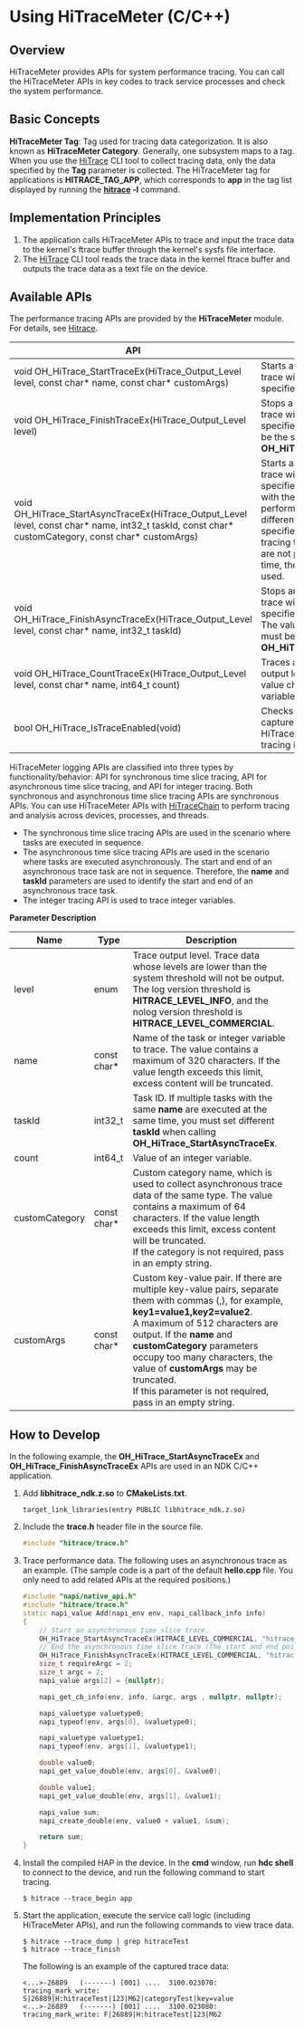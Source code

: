 # Using HiTraceMeter (C/C++)

## Overview

HiTraceMeter provides APIs for system performance tracing. You can call the HiTraceMeter APIs in key codes to track service processes and check the system performance.

## Basic Concepts

**HiTraceMeter Tag**: Tag used for tracing data categorization. It is also known as **HiTraceMeter Category**. Generally, one subsystem maps to a tag. When you use the [HiTrace](hitrace.md) CLI tool to collect tracing data, only the data specified by the **Tag** parameter is collected. The HiTraceMeter tag for applications is **HITRACE_TAG_APP**, which corresponds to **app** in the tag list displayed by running the **[hitrace](hitrace.md) -l** command.

## Implementation Principles

1. The application calls HiTraceMeter APIs to trace and input the trace data to the kernel's ftrace buffer through the kernel's sysfs file interface.
2. The [HiTrace](hitrace.md) CLI tool reads the trace data in the kernel ftrace buffer and outputs the trace data as a text file on the device.

## Available APIs

The performance tracing APIs are provided by the **HiTraceMeter** module. For details, see [Hitrace](../reference/apis-performance-analysis-kit/_hitrace.md).

| API                                                        | Description                                                    |
| ------------------------------------------------------------ | ------------------------------------------------------------ |
| void OH_HiTrace_StartTraceEx(HiTrace_Output_Level level, const char* name, const char* customArgs) | Starts a synchronous time slice trace with the trace output level specified.              |
| void OH_HiTrace_FinishTraceEx(HiTrace_Output_Level level)    | Stops a synchronous time slice trace with the trace output level specified. The value of **level** must be the same as that of **OH_HiTrace_StartTraceEx**.|
| void OH_HiTrace_StartAsyncTraceEx(HiTrace_Output_Level level, const char* name, int32_t taskId, const char* customCategory, const char* customArgs) | Starts an asynchronous time slice trace with the trace output level specified. If multiple tracing tasks with the same name need to be performed at the same time, different task IDs must be specified through **taskId**. If the tracing tasks with the same name are not performed at the same time, the same task ID can be used.|
| void OH_HiTrace_FinishAsyncTraceEx(HiTrace_Output_Level level, const char* name, int32_t taskId) | Stops an asynchronous time slice trace with the trace output level specified. Stops a tracing task. The values of **name** and **taskId** must be the same as those in **OH_HiTrace_StartAsyncTraceEx**.|
| void OH_HiTrace_CountTraceEx(HiTrace_Output_Level level, const char* name, int64_t count) | Traces an integer with the trace output level specified. Traces the value changes of an integer variable.|
| bool OH_HiTrace_IsTraceEnabled(void)                         | Checks whether application trace capture is enabled. If not, HiTraceMeter performance tracing is invalid.|

HiTraceMeter logging APIs are classified into three types by functionality/behavior: API for synchronous time slice tracing, API for asynchronous time slice tracing, and API for integer tracing. Both synchronous and asynchronous time slice tracing APIs are synchronous APIs. You can use HiTraceMeter APIs with [HiTraceChain](./hitracechain-guidelines-ndk.md) to perform tracing and analysis across devices, processes, and threads.

- The synchronous time slice tracing APIs are used in the scenario where tasks are executed in sequence.
- The asynchronous time slice tracing APIs are used in the scenario where tasks are executed asynchronously. The start and end of an asynchronous trace task are not in sequence. Therefore, the **name** and **taskId** parameters are used to identify the start and end of an asynchronous trace task.
- The integer tracing API is used to trace integer variables.

**Parameter Description**

| Name        | Type       | Description                                                        |
| -------------- | ----------- | ------------------------------------------------------------ |
| level          | enum        | Trace output level. Trace data whose levels are lower than the system threshold will not be output.<br>The log version threshold is **HITRACE_LEVEL_INFO**, and the nolog version threshold is **HITRACE_LEVEL_COMMERCIAL**.|
| name           | const char* | Name of the task or integer variable to trace. The value contains a maximum of 320 characters. If the value length exceeds this limit, excess content will be truncated.|
| taskId         | int32_t     | Task ID. If multiple tasks with the same **name** are executed at the same time, you must set different **taskId** when calling **OH_HiTrace_StartAsyncTraceEx**.|
| count          | int64_t     | Value of an integer variable.                                              |
| customCategory | const char* | Custom category name, which is used to collect asynchronous trace data of the same type. The value contains a maximum of 64 characters. If the value length exceeds this limit, excess content will be truncated.<br>If the category is not required, pass in an empty string.|
| customArgs     | const char* | Custom key-value pair. If there are multiple key-value pairs, separate them with commas (,), for example, **key1=value1,key2=value2**.<br>A maximum of 512 characters are output. If the **name** and **customCategory** parameters occupy too many characters, the value of **customArgs** may be truncated.<br>If this parameter is not required, pass in an empty string.|

## How to Develop

In the following example, the **OH_HiTrace_StartAsyncTraceEx** and **OH_HiTrace_FinishAsyncTraceEx** APIs are used in an NDK C/C++ application.

1. Add **libhitrace_ndk.z.so** to **CMakeLists.txt**.

   ```
   target_link_libraries(entry PUBLIC libhitrace_ndk.z.so)
   ```

2. Include the **trace.h** header file in the source file. 

   ```c++
   #include "hitrace/trace.h"
   ```

3. Trace performance data. The following uses an asynchronous trace as an example. (The sample code is a part of the default **hello.cpp** file. You only need to add related APIs at the required positions.)

   ```c++
   #include "napi/native_api.h"
   #include "hitrace/trace.h"
   static napi_value Add(napi_env env, napi_callback_info info)
   {
       // Start an asynchronous time slice trace.
       OH_HiTrace_StartAsyncTraceEx(HITRACE_LEVEL_COMMERCIAL, "hitraceTest", 123, "categoryTest", "key=value");
       // End the asynchronous time slice trace (The start and end points are for reference only. Add them to the code lines where you want to start and end the trace.)
       OH_HiTrace_FinishAsyncTraceEx(HITRACE_LEVEL_COMMERCIAL, "hitraceTest", 123);
       size_t requireArgc = 2;
       size_t argc = 2;
       napi_value args[2] = {nullptr};
   
       napi_get_cb_info(env, info, &argc, args , nullptr, nullptr);
   
       napi_valuetype valuetype0;
       napi_typeof(env, args[0], &valuetype0);
   
       napi_valuetype valuetype1;
       napi_typeof(env, args[1], &valuetype1);
   
       double value0;
       napi_get_value_double(env, args[0], &value0);
   
       double value1;
       napi_get_value_double(env, args[1], &value1);
   
       napi_value sum;
       napi_create_double(env, value0 + value1, &sum);
   
       return sum;
   }
   ```

4. Install the compiled HAP in the device. In the **cmd** window, run **hdc shell** to connect to the device, and run the following command to start tracing.

   ```shell
   $ hitrace --trace_begin app
   ```

5. Start the application, execute the service call logic (including HiTraceMeter APIs), and run the following commands to view trace data.

   ```shell
   $ hitrace --trace_dump | grep hitraceTest
   $ hitrace --trace_finish
   ```

   The following is an example of the captured trace data:

   ```text
   <...>-26889   (-------) [001] ....  3100.023070: tracing_mark_write: S|26889|H:hitraceTest|123|M62|categoryTest|key=value
   <...>-26889   (-------) [001] ....  3100.023080: tracing_mark_write: F|26889|H:hitraceTest|123|M62
   ```

